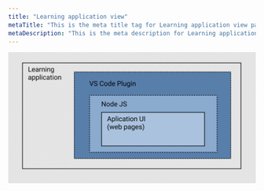 ```yaml
---
title: "Learning application view"
metaTitle: "This is the meta title tag for Learning application view page"
metaDescription: "This is the meta description for Learning application views page"
---
```


![Learning application](../../images/LearningApplication.png)
